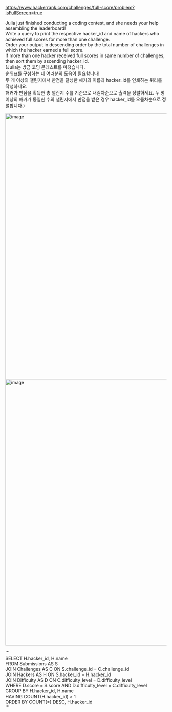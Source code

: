 https://www.hackerrank.com/challenges/full-score/problem?isFullScreen=true  

Julia just finished conducting a coding contest, and she needs your help assembling the leaderboard!  
Write a query to print the respective hacker_id and name of hackers who achieved full scores for more than one challenge.  
Order your output in descending order by the total number of challenges in which the hacker earned a full score.  
If more than one hacker received full scores in same number of challenges, then sort them by ascending hacker_id.  
(Julia는 방금 코딩 콘테스트를 마쳤습니다.  
순위표를 구성하는 데 여러분의 도움이 필요합니다!  
두 개 이상의 챌린지에서 만점을 달성한 해커의 이름과 hacker_id를 인쇄하는 쿼리를 작성하세요.  
해커가 만점을 획득한 총 챌린지 수를 기준으로 내림차순으로 출력을 정렬하세요. 두 명 이상의 해커가 동일한 수의 챌린지에서 만점을 받은 경우 hacker_id를 오름차순으로 정렬합니다.)  

<img width="828" alt="image" src="https://github.com/Jihoon0309/SQL/assets/130656475/c86894c9-2636-4409-a04c-2f1856936842">
<img width="830" alt="image" src="https://github.com/Jihoon0309/SQL/assets/130656475/14e6629b-6c78-479f-b1b5-0e9f4e76f71e">  

'''  
SELECT H.hacker_id, H.name  
FROM Submissions AS S  
    JOIN Challenges AS C ON S.challenge_id = C.challenge_id  
    JOIN Hackers AS H ON S.hacker_id = H.hacker_id  
    JOIN Difficulty AS D ON C.difficulty_level = D.difficulty_level  
WHERE D.score = S.score AND D.difficulty_level = C.difficulty_level  
GROUP BY H.hacker_id, H.name  
HAVING COUNT(H.hacker_id) > 1  
ORDER BY COUNT(*) DESC, H.hacker_id  
'''  
